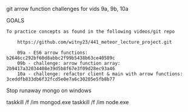 
git arrow function challenges for vids 9a, 9b, 10a

GOALS

    To practice concepts as found in the following videos/git repo

        https://github.com/witny23/441_meteor_lecture_project.git

        09a - ES6 arrow functions: b2646cc292bf60d8abbc2f99b5438b63ce40589c
        09b - challenge: arrow function array: 2b9417a32034408e39d5b8f67e3f09d28ec93a46
        10a - challenge: refactor client & main with arrow functions: 3ceddfb833db6f32fcd5e0e7a6c30205e5fb8b77






Stop runaway mongo on windows

taskkill /f /im mongod.exe
taskkill /f /im node.exe